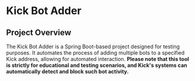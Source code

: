# **Kick Bot Adder**
## **Project Overview**

The Kick Bot Adder is a Spring Boot-based project designed for testing purposes. It automates the process of adding multiple bots to a specified Kick address, allowing for automated interaction. 
**Please note that this tool is strictly for educational and testing scenarios, and Kick's systems can automatically detect and block such bot activity.**
